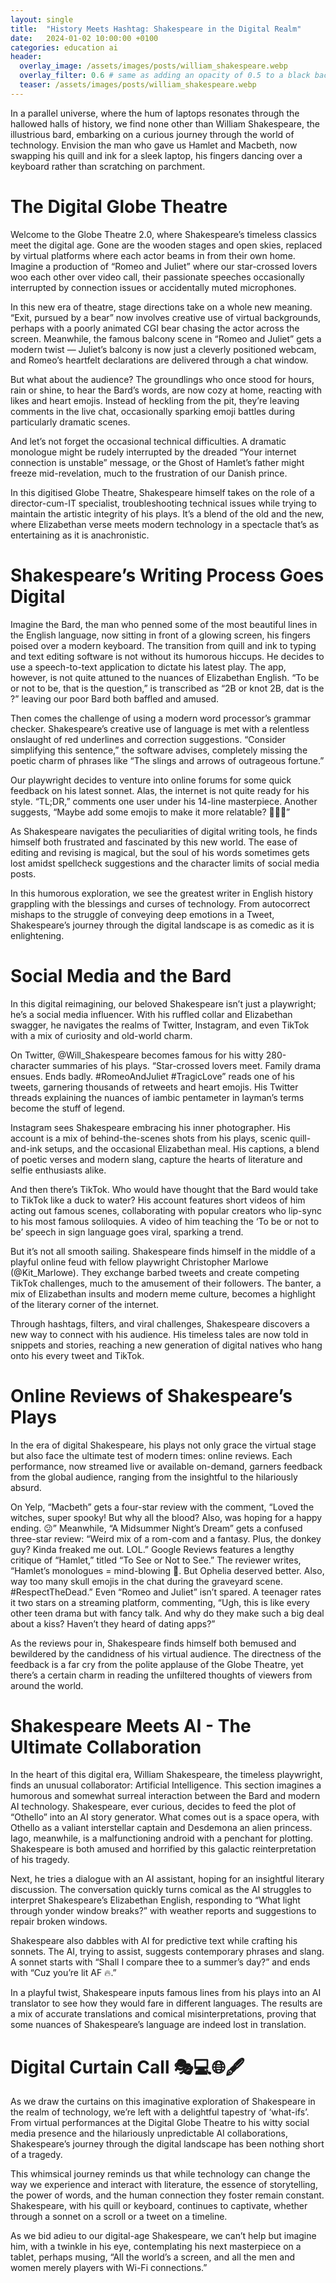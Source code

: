 ```yaml
---
layout: single
title:  "History Meets Hashtag: Shakespeare in the Digital Realm"
date:   2024-01-02 10:00:00 +0100
categories: education ai 
header:
  overlay_image: /assets/images/posts/william_shakespeare.webp
  overlay_filter: 0.6 # same as adding an opacity of 0.5 to a black background
  teaser: /assets/images/posts/william_shakespeare.webp
---
```


In a parallel universe, where the hum of laptops resonates through the hallowed halls of history, we find none other than William Shakespeare, the illustrious bard, embarking on a curious journey through the world of technology. Envision the man who gave us Hamlet and Macbeth, now swapping his quill and ink for a sleek laptop, his fingers dancing over a keyboard rather than scratching on parchment.

# The Digital Globe Theatre

Welcome to the Globe Theatre 2.0, where Shakespeare’s timeless classics meet the digital age. Gone are the wooden stages and open skies, replaced by virtual platforms where each actor beams in from their own home. Imagine a production of “Romeo and Juliet” where our star-crossed lovers woo each other over video call, their passionate speeches occasionally interrupted by connection issues or accidentally muted microphones.

In this new era of theatre, stage directions take on a whole new meaning. “Exit, pursued by a bear” now involves creative use of virtual backgrounds, perhaps with a poorly animated CGI bear chasing the actor across the screen. Meanwhile, the famous balcony scene in “Romeo and Juliet” gets a modern twist — Juliet’s balcony is now just a cleverly positioned webcam, and Romeo’s heartfelt declarations are delivered through a chat window.

But what about the audience? The groundlings who once stood for hours, rain or shine, to hear the Bard’s words, are now cozy at home, reacting with likes and heart emojis. Instead of heckling from the pit, they’re leaving comments in the live chat, occasionally sparking emoji battles during particularly dramatic scenes.

And let’s not forget the occasional technical difficulties. A dramatic monologue might be rudely interrupted by the dreaded “Your internet connection is unstable” message, or the Ghost of Hamlet’s father might freeze mid-revelation, much to the frustration of our Danish prince.

In this digitised Globe Theatre, Shakespeare himself takes on the role of a director-cum-IT specialist, troubleshooting technical issues while trying to maintain the artistic integrity of his plays. It’s a blend of the old and the new, where Elizabethan verse meets modern technology in a spectacle that’s as entertaining as it is anachronistic.

# Shakespeare’s Writing Process Goes Digital

Imagine the Bard, the man who penned some of the most beautiful lines in the English language, now sitting in front of a glowing screen, his fingers poised over a modern keyboard. The transition from quill and ink to typing and text editing software is not without its humorous hiccups. He decides to use a speech-to-text application to dictate his latest play. The app, however, is not quite attuned to the nuances of Elizabethan English. “To be or not to be, that is the question,” is transcribed as “2B or knot 2B, dat is the ?” leaving our poor Bard both baffled and amused.

Then comes the challenge of using a modern word processor’s grammar checker. Shakespeare’s creative use of language is met with a relentless onslaught of red underlines and correction suggestions. “Consider simplifying this sentence,” the software advises, completely missing the poetic charm of phrases like “The slings and arrows of outrageous fortune.”

Our playwright decides to venture into online forums for some quick feedback on his latest sonnet. Alas, the internet is not quite ready for his style. “TL;DR,” comments one user under his 14-line masterpiece. Another suggests, “Maybe add some emojis to make it more relatable? 🤔👑💔”

As Shakespeare navigates the peculiarities of digital writing tools, he finds himself both frustrated and fascinated by this new world. The ease of editing and revising is magical, but the soul of his words sometimes gets lost amidst spellcheck suggestions and the character limits of social media posts.

In this humorous exploration, we see the greatest writer in English history grappling with the blessings and curses of technology. From autocorrect mishaps to the struggle of conveying deep emotions in a Tweet, Shakespeare’s journey through the digital landscape is as comedic as it is enlightening.

# Social Media and the Bard

In this digital reimagining, our beloved Shakespeare isn’t just a playwright; he’s a social media influencer. With his ruffled collar and Elizabethan swagger, he navigates the realms of Twitter, Instagram, and even TikTok with a mix of curiosity and old-world charm.

On Twitter, @Will_Shakespeare becomes famous for his witty 280-character summaries of his plays. “Star-crossed lovers meet. Family drama ensues. Ends badly. #RomeoAndJuliet #TragicLove” reads one of his tweets, garnering thousands of retweets and heart emojis. His Twitter threads explaining the nuances of iambic pentameter in layman’s terms become the stuff of legend.

Instagram sees Shakespeare embracing his inner photographer. His account is a mix of behind-the-scenes shots from his plays, scenic quill-and-ink setups, and the occasional Elizabethan meal. His captions, a blend of poetic verses and modern slang, capture the hearts of literature and selfie enthusiasts alike.

And then there’s TikTok. Who would have thought that the Bard would take to TikTok like a duck to water? His account features short videos of him acting out famous scenes, collaborating with popular creators who lip-sync to his most famous soliloquies. A video of him teaching the ‘To be or not to be’ speech in sign language goes viral, sparking a trend.

But it’s not all smooth sailing. Shakespeare finds himself in the middle of a playful online feud with fellow playwright Christopher Marlowe (@Kit_Marlowe). They exchange barbed tweets and create competing TikTok challenges, much to the amusement of their followers. The banter, a mix of Elizabethan insults and modern meme culture, becomes a highlight of the literary corner of the internet.

Through hashtags, filters, and viral challenges, Shakespeare discovers a new way to connect with his audience. His timeless tales are now told in snippets and stories, reaching a new generation of digital natives who hang onto his every tweet and TikTok.

# Online Reviews of Shakespeare’s Plays

In the era of digital Shakespeare, his plays not only grace the virtual stage but also face the ultimate test of modern times: online reviews. Each performance, now streamed live or available on-demand, garners feedback from the global audience, ranging from the insightful to the hilariously absurd.

On Yelp, “Macbeth” gets a four-star review with the comment, “Loved the witches, super spooky! But why all the blood? Also, was hoping for a happy ending. 😕” Meanwhile, “A Midsummer Night’s Dream” gets a confused three-star review: “Weird mix of a rom-com and a fantasy. Plus, the donkey guy? Kinda freaked me out. LOL.”
Google Reviews features a lengthy critique of “Hamlet,” titled “To See or Not to See.” The reviewer writes, “Hamlet’s monologues = mind-blowing 🤯. But Ophelia deserved better. Also, way too many skull emojis in the chat during the graveyard scene. #RespectTheDead.” Even “Romeo and Juliet” isn’t spared. A teenager rates it two stars on a streaming platform, commenting, “Ugh, this is like every other teen drama but with fancy talk. And why do they make such a big deal about a kiss? Haven’t they heard of dating apps?”

As the reviews pour in, Shakespeare finds himself both bemused and bewildered by the candidness of his virtual audience. The directness of the feedback is a far cry from the polite applause of the Globe Theatre, yet there’s a certain charm in reading the unfiltered thoughts of viewers from around the world.

# Shakespeare Meets AI - The Ultimate Collaboration

In the heart of this digital era, William Shakespeare, the timeless playwright, finds an unusual collaborator: Artificial Intelligence. This section imagines a humorous and somewhat surreal interaction between the Bard and modern AI technology.
Shakespeare, ever curious, decides to feed the plot of “Othello” into an AI story generator. What comes out is a space opera, with Othello as a valiant interstellar captain and Desdemona an alien princess. Iago, meanwhile, is a malfunctioning android with a penchant for plotting. Shakespeare is both amused and horrified by this galactic reinterpretation of his tragedy.

Next, he tries a dialogue with an AI assistant, hoping for an insightful literary discussion. The conversation quickly turns comical as the AI struggles to interpret Shakespeare’s Elizabethan English, responding to “What light through yonder window breaks?” with weather reports and suggestions to repair broken windows.

Shakespeare also dabbles with AI for predictive text while crafting his sonnets. The AI, trying to assist, suggests contemporary phrases and slang. A sonnet starts with “Shall I compare thee to a summer’s day?” and ends with “Cuz you’re lit AF 🔥.”

In a playful twist, Shakespeare inputs famous lines from his plays into an AI translator to see how they would fare in different languages. The results are a mix of accurate translations and comical misinterpretations, proving that some nuances of Shakespeare’s language are indeed lost in translation.

# Digital Curtain Call 🎭💻🌐🖋️

As we draw the curtains on this imaginative exploration of Shakespeare in the realm of technology, we’re left with a delightful tapestry of ‘what-ifs’. From virtual performances at the Digital Globe Theatre to his witty social media presence and the hilariously unpredictable AI collaborations, Shakespeare’s journey through the digital landscape has been nothing short of a tragedy.

This whimsical journey reminds us that while technology can change the way we experience and interact with literature, the essence of storytelling, the power of words, and the human connection they foster remain constant. Shakespeare, with his quill or keyboard, continues to captivate, whether through a sonnet on a scroll or a tweet on a timeline.

As we bid adieu to our digital-age Shakespeare, we can’t help but imagine him, with a twinkle in his eye, contemplating his next masterpiece on a tablet, perhaps musing, “All the world’s a screen, and all the men and women merely players with Wi-Fi connections.”







